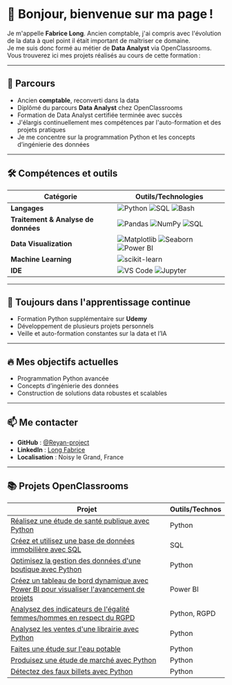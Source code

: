 # 👋 Bonjour, bienvenue sur ma page !

Je m'appelle **Fabrice Long**. Ancien comptable, j'ai compris avec l'évolution de la data à quel point il était important de maîtriser ce domaine.  
Je me suis donc formé au métier de **Data Analyst** via OpenClassrooms.  
Vous trouverez ici mes projets réalisés au cours de cette formation :

---

## 💼 Parcours

- Ancien **comptable**, reconverti dans la data
- Diplômé du parcours **Data Analyst** chez OpenClassrooms
- Formation de Data Analyst certifiée terminée avec succès
- J'élargis continuellement mes compétences par l'auto-formation et des projets pratiques
- Je me concentre sur la programmation Python et les concepts d’ingénierie des données

---

## 🛠 Compétences et outils

| Catégorie                     | Outils/Technologies                                                                              |
|-------------------------------|-------------------------------------------------------------------------------------------------|
| **Langages**                  | ![Python](https://img.shields.io/badge/Python-3776AB?style=flat&logo=python&logoColor=white) ![SQL](https://img.shields.io/badge/SQL-4479A1?style=flat&logo=postgresql&logoColor=white) ![Bash](https://img.shields.io/badge/Bash-4EAA25?style=flat&logo=gnubash&logoColor=white) |
| **Traitement & Analyse de données** | ![Pandas](https://img.shields.io/badge/Pandas-150458?style=flat&logo=pandas&logoColor=white) ![NumPy](https://img.shields.io/badge/Numpy-013243?style=flat&logo=numpy&logoColor=white) ![SQL](https://img.shields.io/badge/SQL-4479A1?style=flat&logo=postgresql&logoColor=white) |
| **Data Visualization**        | ![Matplotlib](https://img.shields.io/badge/Matplotlib-11557C?style=flat) ![Seaborn](https://img.shields.io/badge/Seaborn-3776AB?style=flat) ![Power BI](https://img.shields.io/badge/PowerBI-F2C811?style=flat&logo=powerbi&logoColor=black) |
| **Machine Learning**          | ![scikit-learn](https://img.shields.io/badge/scikit--learn-F7931E?style=flat&logo=scikit-learn&logoColor=white) |
| **IDE**                       | ![VS Code](https://img.shields.io/badge/VS%20Code-007ACC?style=flat&logo=visualstudiocode&logoColor=white) ![Jupyter](https://img.shields.io/badge/Jupyter-F37626?style=flat&logo=jupyter&logoColor=white) |

---

## 🌱 Toujours dans l'apprentissage continue

- Formation Python supplémentaire sur **Udemy**
- Développement de plusieurs projets personnels
- Veille et auto-formation constantes sur la data et l’IA

---

## 🔥 Mes objectifs actuelles

- Programmation Python avancée
- Concepts d’ingénierie des données
- Construction de solutions data robustes et scalables

---

## 📫 Me contacter

- **GitHub** : [@Reyan-project](https://github.com/Reyan-project)
- **LinkedIn** : [Long Fabrice](https://www.linkedin.com/in/fabrice-long-30204a12b)
- **Localisation** : Noisy le Grand, France

---

## 📚 Projets OpenClassrooms

| Projet                                                                                                      | Outils/Technos        |
|-------------------------------------------------------------------------------------------------------------|-----------------------|
| [Réalisez une étude de santé publique avec Python](./projets/projet-4/)                                                       | Python                |
| [Créez et utilisez une base de données immobilière avec SQL](./projets/projet-5/)                                             | SQL                   |
| [Optimisez la gestion des données d'une boutique avec Python](./projets/projet-6/)                                            | Python                |
| [Créez un tableau de bord dynamique avec Power BI pour visualiser l'avancement de projets](./projets/projet-7/)               | Power BI              |
| [Analysez des indicateurs de l'égalité femmes/hommes en respect du RGPD](./projets/projet-8/)                                 | Python, RGPD          |
| [Analysez les ventes d'une librairie avec Python](./projets/projet-9/)                                                        | Python                |
| [Faites une étude sur l'eau potable](./projets/projet-10/)                                                                     | Python                |
| [Produisez une étude de marché avec Python](./projets/projet-11/)                                                              | Python                |
| [Détectez des faux billets avec Python](./projets/projet-12/)                                                                  | Python                |


